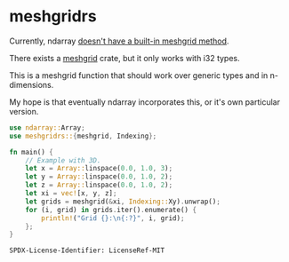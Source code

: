 # meshgridrs

Currently, ndarray [doesn't have a built-in meshgrid method](https://github.com/rust-ndarray/ndarray/discussions/1231).

There exists a [meshgrid](https://crates.io/crates/meshgrid) crate, but it only works with i32 types.

This is a meshgrid function that should work over generic types and in n-dimensions.

My hope is that eventually ndarray incorporates this, or it's own particular version.

```Rust
use ndarray::Array;
use meshgridrs::{meshgrid, Indexing};

fn main() {
    // Example with 3D.
    let x = Array::linspace(0.0, 1.0, 3);
    let y = Array::linspace(0.0, 1.0, 2);
    let z = Array::linspace(0.0, 1.0, 2);
    let xi = vec![x, y, z];
    let grids = meshgrid(&xi, Indexing::Xy).unwrap();
    for (i, grid) in grids.iter().enumerate() {
        println!("Grid {}:\n{:?}", i, grid);
    };
}
```

`SPDX-License-Identifier: LicenseRef-MIT`
